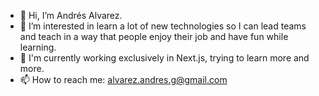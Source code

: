 - 👋 Hi, I’m Andrés Alvarez.
- 👀 I’m interested in learn a lot of new technologies so I can lead teams and teach in a way that people enjoy their job and have fun while learning.
- 🌱 I'm currently working exclusively in Next.js, trying to learn more and more.
- 📫 How to reach me: alvarez.andres.g@gmail.com

<!---
TCGenius/TCGenius is a ✨ special ✨ repository because its `README.md` (this file) appears on your GitHub profile.
You can click the Preview link to take a look at your changes.
--->
